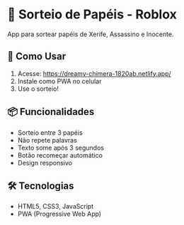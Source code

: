 ﻿# 🎯 Sorteio de Papéis - Roblox

App para sortear papéis de Xerife, Assassino e Inocente.

## 🚀 Como Usar

1. Acesse: https://dreamy-chimera-1820ab.netlify.app/
2. Instale como PWA no celular
3. Use o sorteio!

## 📦 Funcionalidades

- Sorteio entre 3 papéis
- Não repete palavras
- Texto some após 3 segundos
- Botão recomeçar automático
- Design responsivo

## 🛠️ Tecnologias

- HTML5, CSS3, JavaScript
- PWA (Progressive Web App)
